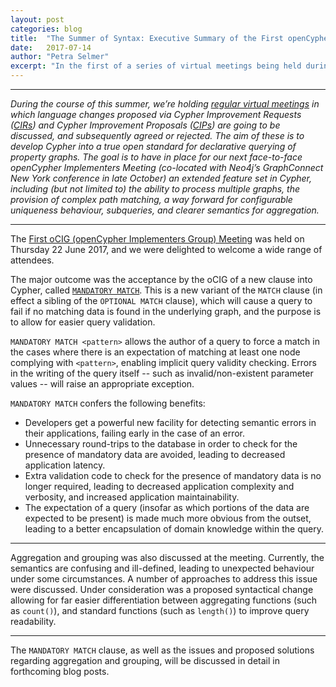 ```yaml
---
layout: post
categories: blog
title:  "The Summer of Syntax: Executive Summary of the First openCypher Implementers Group Meeting"
date:   2017-07-14
author: "Petra Selmer"
excerpt: "In the first of a series of virtual meetings being held during the summer of 2017, we agreed upon the introduction into Cypher of a new clause called MANDATORY MATCH, and discussed approaches to improve the aggregation and grouping semantics."
---
```


---

_During the course of this summer, we’re holding [regular virtual meetings](http://www.opencypher.org/ocig) in which language changes proposed via Cypher Improvement Requests ([CIRs](https://github.com/opencypher/openCypher/issues?q=is%3Aopen+is%3Aissue+label%3ACIR)) and Cypher Improvement Proposals ([CIPs](http://www.opencypher.org/cips/)) are going to be discussed, and subsequently agreed or rejected._
_The aim of these is to develop Cypher into a true open standard for declarative querying of property graphs._
_The goal is to have in place for our next face-to-face openCypher Implementers Meeting (co-located with Neo4j’s GraphConnect New York conference in late October) an extended feature set in Cypher, including (but not limited to) the ability to process multiple graphs, the provision of complex path matching, a way forward for configurable uniqueness behaviour, subqueries, and clearer semantics for aggregation._

---

The [First oCIG (openCypher Implementers Group) Meeting](http://www.opencypher.org/ocig1) was held on Thursday 22 June 2017, and we were delighted to welcome a wide range of attendees.

The major outcome was the acceptance by the oCIG of a new clause into Cypher, called [`MANDATORY MATCH`](https://github.com/opencypher/openCypher/pull/212).
This is a new variant of the `MATCH` clause (in effect a sibling of the `OPTIONAL MATCH` clause), which will cause a query to fail if no matching data is found in the underlying graph, and the purpose is to allow for easier query validation.

`MANDATORY MATCH <pattern>` allows the author of a query to force a match in the cases where there is an expectation of matching at least one node complying with `<pattern>`, enabling implicit query validity checking.
Errors in the writing of the query itself -- such as invalid/non-existent parameter values -- will raise an appropriate exception.

`MANDATORY MATCH` confers the following benefits:

* Developers get a powerful new facility for detecting semantic errors in their applications, failing early in the case of an error.
* Unnecessary round-trips to the database in order to check for the presence of mandatory data are avoided, leading to decreased application latency.
* Extra validation code to check for the presence of mandatory data is no longer required, leading to decreased application complexity and verbosity, and increased application maintainability.
* The expectation of a query (insofar as which portions of the data are expected to be present) is made much more obvious from the outset, leading to a better encapsulation of domain knowledge within the query.

---

Aggregation and grouping was also discussed at the meeting. Currently, the semantics are confusing and ill-defined, leading to unexpected behaviour under some circumstances.
A number of approaches to address this issue were discussed.
Under consideration was a proposed syntactical change allowing for far easier differentiation between aggregating functions (such as `count()`), and standard functions (such as `length()`) to improve query readability.

---

The `MANDATORY MATCH` clause, as well as the issues and proposed solutions regarding aggregation and grouping, will be discussed in detail in forthcoming blog posts.
